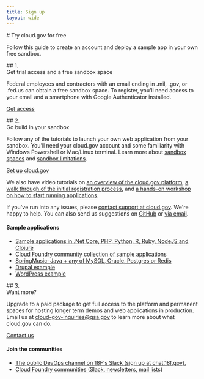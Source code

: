 ```yaml
---
title: Sign up
layout: wide
---
```

<section class="usa-graphic-list usa-section usa-section--dark sign-up-intro">
<div class="grid-container">
<div class="tablet:grid-col-7"  markdown="1">
# Try cloud.gov for free

<p class="usa-intro">Follow this guide to create an account and deploy a sample app in your own free sandbox.</p>
</div>
<div class="tablet:grid-col">
</div>
</div>
</section>

<section class="usa-section padding-y-8">
<div class="grid-container">
<div class="tablet:grid-col-7 usa-prose"  markdown="1">
## 1. <br />Get trial access and a free sandbox space

Federal employees and contractors with an email ending in .mil, .gov, or .fed.us can obtain a free sandbox space. To register, you’ll need access to your email and a smartphone with Google Authenticator installed.

<a href="https://account.fr.cloud.gov/signup" class="usa-button usa-button--big">Get access</a>
</div>
</div>
</section>

<section class="bg-accent-warm-light usa-section padding-y-8">
<div class="grid-container grid-row">
<div class="tablet:grid-col-7 usa-prose"  markdown="1">
## 2.<br />Go build in your sandbox

Follow any of the tutorials to launch your own web application from your sandbox. You’ll need your cloud.gov account and some familiarity with Windows Powershell or Mac/Linux terminal. Learn more about [sandbox spaces](https://cloud.gov/overview/pricing/free-limited-sandbox/) and [sandbox limitations](https://cloud.gov/overview/pricing/free-limited-sandbox/#sandbox-limitations).

<a href="https://account.fr.cloud.gov/signup" class="usa-button usa-button--big">Set up cloud.gov</a>

We also have video tutorials on <a href="https://www.youtube.com/watch?v=LKb0liZyepA&feature=emb_logo" target="_blank">an overview of the cloud.gov platform</a>, <a href="https://www.youtube.com/watch?v=ip8G_Rafb_c&feature=emb_logo" target="_blank">a walk through of the initial registration process</a>, and <a href="https://www.youtube.com/watch?v=G2J8dxSF0-I&feature=emb_logo" target="_blank">a hands-on workshop on how to start running applications</a>.

If you've run into any issues, please [contact support at cloud.gov](mailto:cloud-gov-support@gsa.gov). We're happy to help. You can also send us suggestions on [GitHub](https://github.com/18F/cg-site/issues/new) or [via email]("mailto:cloud-gov-inquiries@gsa.gov?subject=%5BSuggestion%5D%20&body=%0A%0A%0A%0ARefcode:%20quickstart).

</div>
<div class="tablet:grid-col-1"></div>
<div class="tablet:grid-col usa-prose usa-section--sidebar-links">
<h4>Sample applications</h4>
<ul>
        <li>
        <a href="{{ site.baseurl }}/docs/getting-started/code-samples/">Sample applications in .Net Core, PHP, Python, R, Ruby, NodeJS and Clojure</a>
        </li>  
        <li>
        <a href="https://github.com/cloudfoundry-samples">Cloud Foundry community collection of sample applications</a>
        </li>
        <li>
        <a href="https://github.com/cloudfoundry-samples/spring-music">SpringMusic: Java + any of MySQL, Oracle, Postgres or Redis</a>
        </li>
        <li>
        <a href="https://github.com/18F/cf-ex-drupal">Drupal example</a>
        </li>
        <li>
        <a href="https://github.com/18F/cf-ex-wordpress">WordPress example</a>
        </li>
    </ul>
</div>
</div>
</section>

<section class="usa-section want-more">
<div class="grid-container grid-row">
<div class="tablet:grid-col-7 usa-prose"  markdown="1">
## 3. <br />Want more?

Upgrade to a paid package to get full access to the platform and permanent
spaces for hosting longer term demos and web applications in production.
Email us at cloud-gov-inquiries@gsa.gov to learn more about what cloud.gov
can do.

<a href="mailto:cloud-gov-inquiries@gsa.gov?subject=%5BSuggestion%5D%20&body=%0A%0A%0A%0ARefcode:%20quickstart" class="usa-button usa-button--secondary usa-button--big">Contact us</a>
</div>
<div class="tablet:grid-col-1"></div>
<div class="tablet:grid-col usa-prose usa-section--sidebar-links">
<h4>Join the communities</h4>
        <ul>
            <li>
            <a href="https://chat.18f.gov/">The public DevOps channel on 18F's Slack (sign up at chat.18f.gov).</a>
            </li>
            <li>
            <a href="https://www.cloudfoundry.org/community/">Cloud Foundry communities (Slack, newsletters, mail lists)</a>
            </li>
        </ul>
</div>
</div>
</section>
